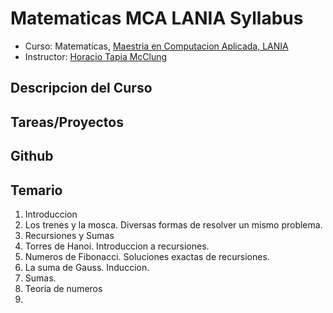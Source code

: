 # Matematicas MCA LANIA Syllabus
* Curso: Matematicas, [Maestria en Computacion Aplicada, LANIA](http://www.lania.mx/index.php/programas-academicos/mca)
* Instructor: [Horacio Tapia McClung](mailto:htapia@lania.edu.mx)

## Descripcion del Curso

## Tareas/Proyectos

## Github

## Temario

1. Introduccion
  1. Los trenes y la mosca. Diversas formas de resolver un mismo problema.
2. Recursiones y Sumas
  1. Torres de Hanoi. Introduccion a recursiones.
  2. Numeros de Fibonacci. Soluciones exactas de recursiones.
  3. La suma de Gauss. Induccion.
  4. Sumas.
3. Teoria de numeros
4. 
